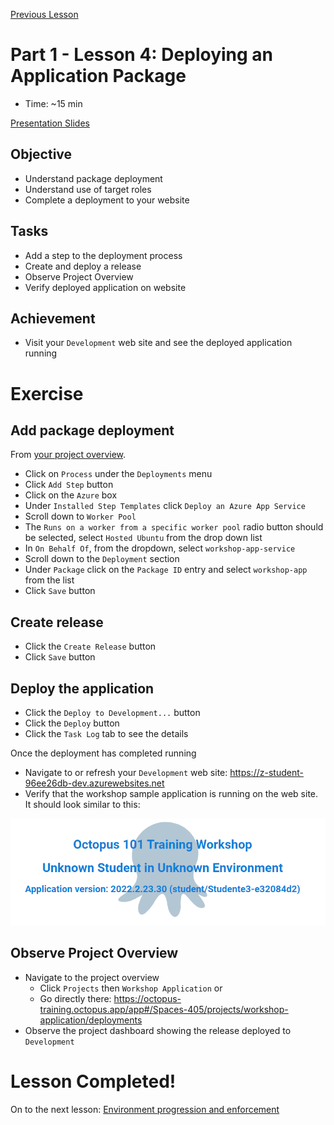[Previous Lesson](part-1-lesson-3.md)

# Part 1 - Lesson 4: Deploying an Application Package
- Time: ~15 min

[Presentation Slides](https://docs.google.com/presentation/d/1RE1cpKfioSquK9h-HH6jxqrbRpw4WQff4TxOJTCD2ww/edit#slide=id.g118ea6b09cc_1_50)

## Objective
- Understand package deployment
- Understand use of target roles
- Complete a deployment to your website

## Tasks
- Add a step to the deployment process
- Create and deploy a release
- Observe Project Overview
- Verify deployed application on website

## Achievement
- Visit your `Development` web site and see the deployed application running

# Exercise

## Add package deployment

From [your project overview](https://octopus-training.octopus.app/app#/Spaces-405/projects/workshop-application/deployments).
- Click on `Process` under the `Deployments` menu
- Click `Add Step` button
- Click on the `Azure` box
- Under `Installed Step Templates` click `Deploy an Azure App Service`
- Scroll down to `Worker Pool`
- The `Runs on a worker from a specific worker pool` radio button should be selected, select `Hosted Ubuntu` from the drop down list
- In `On Behalf Of`, from the dropdown, select `workshop-app-service`
- Scroll down to the `Deployment` section
- Under `Package` click on the `Package ID` entry and select `workshop-app` from the list
- Click `Save` button

## Create release

- Click the `Create Release` button
- Click `Save` button

## Deploy the application

- Click the `Deploy to Development...` button
- Click the `Deploy` button
- Click the `Task Log` tab to see the details

Once the deployment has completed running
- Navigate to or refresh your `Development` web site: https://z-student-96ee26db-dev.azurewebsites.net
- Verify that the workshop sample application is running on the web site. It should look similar to this:

![](assets/1-3/dev-app-first-run.png)

## Observe Project Overview

- Navigate to the project overview
  - Click `Projects` then `Workshop Application` or
  - Go directly there: https://octopus-training.octopus.app/app#/Spaces-405/projects/workshop-application/deployments
- Observe the project dashboard showing the release deployed to `Development`

# Lesson Completed!

On to the next lesson: [Environment progression and enforcement](part-1-lesson-5.md)
